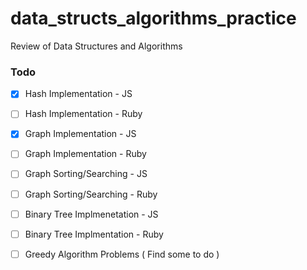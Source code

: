 data_structs_algorithms_practice
================================

Review of Data Structures and Algorithms

### Todo
- [x] Hash Implementation - JS
- [ ] Hash Implementation - Ruby
- [x] Graph Implementation - JS
- [ ] Graph Implementation - Ruby
- [ ] Graph Sorting/Searching - JS
- [ ] Graph Sorting/Searching - Ruby
- [ ] Binary Tree Implmenetation - JS
- [ ] Binary Tree Implmentation - Ruby
- [ ] Greedy Algorithm Problems ( Find some to do )



